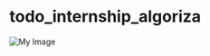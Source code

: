 # todo_internship_algoriza

![My Image]([https://drive.google.com/drive/u/0/folders/10IPXTV73Qrd79VeH0WiEGqPWXrbbD9dT](https://drive.google.com/file/d/1p_qQrk2hhAw7kDrQnJ9fKcV7ZhkQtFLT/view?usp=sharing))
 
